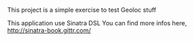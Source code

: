 This project is a simple exercise to test Geoloc stuff

This application use Sinatra DSL
You can find more infos here, http://sinatra-book.gittr.com/